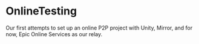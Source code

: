 # OnlineTesting
Our first attempts to set up an online P2P project with Unity, Mirror, and for now, Epic Online Services as our relay.
